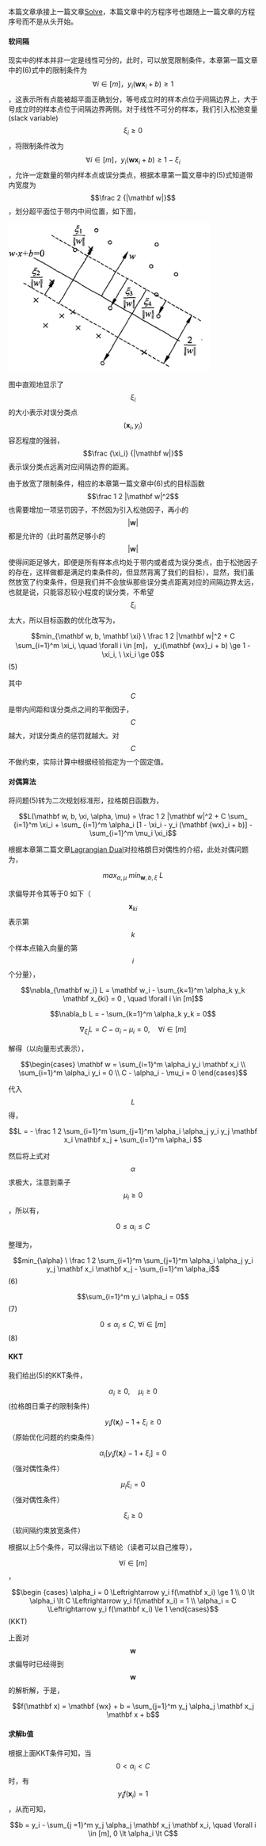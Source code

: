 本篇文章承接上一篇文章[Solve](/svm/solve.md)，本篇文章中的方程序号也跟随上一篇文章的方程序号而不是从头开始。

#### 软间隔

现实中的样本并非一定是线性可分的，此时，可以放宽限制条件，本章第一篇文章中的\(6\)式中的限制条件为$$\forall i \in [m]， y_i(\mathbf {wx}_i + b) \ge 1$$，这表示所有点能被超平面正确划分，等号成立时的样本点位于间隔边界上，大于号成立时的样本点位于间隔边界两侧。对于线性不可分的样本，我们引入松弛变量\(slack variable\) $$\xi_i \ge 0$$，将限制条件改为$$\forall i \in [m]， y_i(\mathbf {wx}_i + b) \ge 1 - \xi_i$$，允许一定数量的带内样本点或误分类点，根据本章第一篇文章中的\(5\)式知道带内宽度为$$\frac 2 {|\mathbf w|}$$，划分超平面位于带内中间位置，如下图，

![](/assets/SVM_soft.png)

图中直观地显示了$$\xi_i$$ 的大小表示对误分类点$$(\mathbf x_i, y_i)$$容忍程度的强弱，$$\frac {\xi_i} {|\mathbf w|}$$ 表示误分类点远离对应间隔边界的距离。

由于放宽了限制条件，相应的本章第一篇文章中\(6\)式的目标函数$$\frac 1 2 |\mathbf w|^2$$也需要增加一项惩罚因子，不然因为引入松弛因子，再小的$$|\mathbf w|$$都是允许的（此时虽然足够小的$$|\mathbf w|$$ 使得间距足够大，即便是所有样本点均处于带内或者成为误分类点，由于松弛因子的存在，这样做都是满足约束条件的，但显然背离了我们的目标），显然，我们虽然放宽了约束条件，但是我们并不会放纵那些误分类点距离对应的间隔边界太远，也就是说，只能容忍较小程度的误分类，不希望$$\xi_i$$太大，所以目标函数的优化改写为，

$$min_{\mathbf w, b, \mathbf \xi} \ \frac 1 2 |\mathbf w|^2 + C \sum_{i=1}^m \xi_i, \quad \forall i \in [m]， y_i(\mathbf {wx}_i + b) \ge 1 - \xi_i, \ \xi_i \ge 0$$          \(5\)

其中$$C$$ 是带内间距和误分类点之间的平衡因子，$$C$$ 越大，对误分类点的惩罚就越大。对$$C$$ 不做约束，实际计算中根据经验指定为一个固定值。

#### 对偶算法

将问题\(5\)转为二次规划标准形，拉格朗日函数为，

$$L(\mathbf w, b, \xi, \alpha, \mu) = \frac 1 2 |\mathbf w|^2 + C \sum_ {i=1}^m \xi_i + \sum_ {i=1}^m \alpha_i [1 - \xi_i - y_i (\mathbf {wx}_i + b)] - \sum_{i=1}^m \mu_i \xi_i$$

根据本章第二篇文章[Lagrangian Dual](/svm/solution.md)对拉格朗日对偶性的介绍，此处对偶问题为，

$$max_{\alpha, \mu} \ min_{\mathbf w, b, \xi} \ L$$

求偏导并令其等于0 如下（$$\mathbf x_{ki}$$ 表示第$$k$$ 个样本点输入向量的第$$i$$ 个分量），

$$\nabla_{\mathbf w_i} L = \mathbf w_i - \sum_{k=1}^m \alpha_k y_k \mathbf x_{ki} = 0 , \quad \forall i \in [m]$$

$$\nabla_b L = - \sum_{k=1}^m \alpha_k y_k = 0$$

$$\nabla_{\xi_i} L = C - \alpha_i - \mu_i = 0, \quad \forall i \in [m]$$

解得（以向量形式表示），

$$\begin{cases} \mathbf w = \sum_{i=1}^m \alpha_i y_i \mathbf x_i \\ \sum_{i=1}^m \alpha_i y_i = 0 \\ C - \alpha_i - \mu_i = 0 \end{cases}$$

代入$$L$$  得，

$$L = - \frac 1 2 \sum_{i=1}^m \sum_{j=1}^m \alpha_i \alpha_j y_i y_j \mathbf x_i \mathbf x_j + \sum_{i=1}^m \alpha_i $$

然后将上式对$$\alpha$$ 求极大，注意到乘子$$\mu_i \ge 0$$，所以有，

$$0 \le \alpha_i \le C$$

整理为，

$$min_{\alpha} \ \frac 1 2 \sum_{i=1}^m \sum_{j=1}^m \alpha_i \alpha_j y_i y_j \mathbf x_i \mathbf x_j - \sum_{i=1}^m \alpha_i$$                                                \(6\)

$$\sum_{i=1}^m y_i \alpha_i = 0$$                                                                                                          \(7\)

$$0 \le \alpha_i \le C, \ \forall i \in [m]$$                                                                                            \(8\)

#### KKT

我们给出\(5\)的KKT条件，

$$\alpha_i \ge 0, \quad \mu_i \ge 0$$                   \(拉格朗日乘子的限制条件\)

$$y_i f(\mathbf x_i) - 1 + \xi_i \ge 0$$        （原始优化问题的约束条件）

$$\alpha_i [y_i f(\mathbf x_i) - 1 + \xi_i] = 0$$  （强对偶性条件）

$$\mu_i \xi_i = 0$$                                 （强对偶性条件）

$$\xi_i \ge 0 $$                                     （软间隔约束放宽条件）

根据以上5个条件，可以得出以下结论（读者可以自己推导），

$$\forall i \in [m]$$，

$$\begin {cases} \alpha_i = 0 \Leftrightarrow y_i f(\mathbf x_i) \ge 1 \\ 0 \lt \alpha_i \lt C \Leftrightarrow y_i f(\mathbf x_i) = 1 \\ \alpha_i = C \Leftrightarrow y_i f(\mathbf x_i)  \le 1 \end{cases}$$                                                                       \(KKT\)

上面对$$\mathbf w$$ 求偏导时已经得到$$\mathbf w$$ 的解析解，于是，

$$f(\mathbf x) = \mathbf {wx} + b = \sum_{j=1}^m y_j \alpha_j \mathbf x_j \mathbf x + b$$

#### 求解b值

根据上面KKT条件可知，当$$0 \lt \alpha_i \lt C$$ 时，有$$y_i f(\mathbf x_i) = 1$$，从而可知，

$$b = y_i - \sum_{j =1}^m y_j \alpha_j \mathbf x_j \mathbf x_i, \quad \forall i \in [m], 0 \lt \alpha_i \lt C$$

